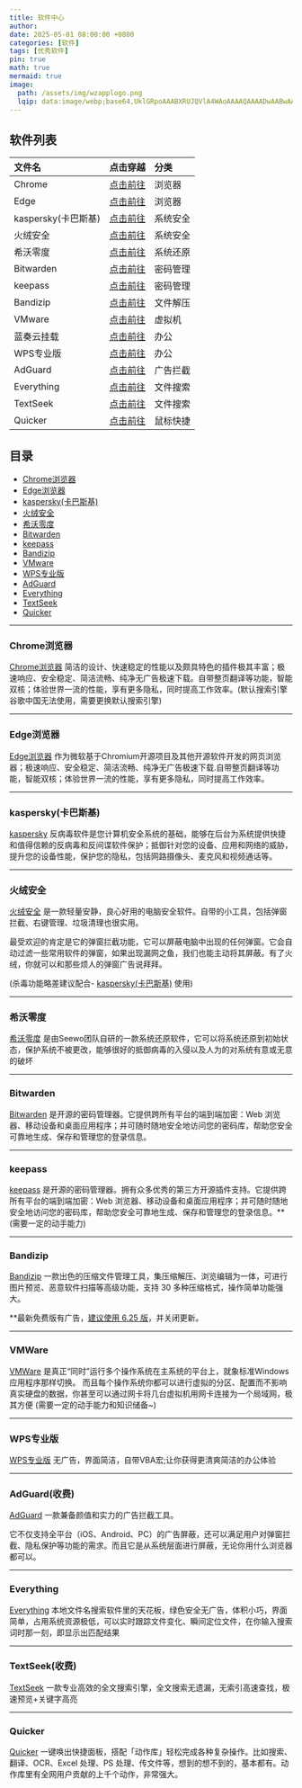 ```yaml
---
title: 软件中心
author: 
date: 2025-05-01 08:00:00 +0800
categories: [软件]
tags: [优秀软件]
pin: true
math: true
mermaid: true
image:
  path: /assets/img/wzapplogo.png
  lqip: data:image/webp;base64,UklGRpoAAABXRUJQVlA4WAoAAAAQAAAADwAABwAAQUxQSDIAAAARL0AmbZurmr57yyIiqE8oiG0bejIYEQTgqiDA9vqnsUSI6H+oAERp2HZ65qP/VIAWAFZQOCBCAAAA8AEAnQEqEAAIAAVAfCWkAALp8sF8rgRgAP7o9FDvMCkMde9PK7euH5M1m6VWoDXf2FkP3BqV0ZYbO6NA/VFIAAAA
---
```


## 软件列表

| 文件名| 点击穿越 | 分类 |
| :---------| :--- | :--- |
| Chrome |  [点击前往](https://www.google.com/chrome)  | 浏览器 |
| Edge |  [点击前往](https://www.microsoft.com/zh-cn/edge/download?form=EDGEAB)  | 浏览器 |
| kaspersky(卡巴斯基) |  [点击前往](https://www.kaspersky.com.cn/free-antivirus)  | 系统安全 |
| 火绒安全 |  [点击前往](https://www.huorong.cn)  | 系统安全 |
| 希沃零度 |  [点击前往](https://www.ilanzou.com/s/na1Z0iPl)  | 系统还原 |
| Bitwarden |  [点击前往](https://bitwarden.com/)  | 密码管理 |
| keepass |  [点击前往](https://keepass.info/)  | 密码管理 |
| Bandizip |  [点击前往](https://www.ilanzou.com/s/Qu2ZZoDk)  | 文件解压 |
| VMware |  [点击前往](https://www.vmware.com/products/desktop-hypervisor/workstation-and-fusion)  | 虚拟机 |
| 蓝奏云挂载 |  [点击前往](https://github.com/chenhb23/lanzouyun-disk)  | 办公 |
| WPS专业版 |  [点击前往](https://www.ilanzou.com/s/rqCZZKDN)  | 办公 |
| AdGuard |  [点击前往](https://adguard.com/zh_cn/welcome.html)  | 广告拦截 |
| Everything |  [点击前往](https://www.voidtools.com)  | 文件搜索 |
| TextSeek |  [点击前往](https://www.textseek.net/cn)  | 文件搜索 |
| Quicker |  [点击前往](https://getquicker.net)  | 鼠标快捷 |


## 目录

- [Chrome浏览器](#mulu1)
- [Edge浏览器](#mulu2)
- [kaspersky(卡巴斯基)](#mulu3)
- [火绒安全](#mulu4)
- [希沃零度](#mulu5)
- [Bitwarden](#mulu6)
- [keepass](#mulu7)
- [Bandizip](#mulu8)
- [VMware](#mulu9)
- [WPS专业版](#mulu10)
- [AdGuard](#mulu11)
- [Everything](#mulu12)
- [TextSeek](#mulu13)
- [Quicker](#mulu14)

---
### Chrome浏览器<a id="mulu1"></a>

[Chrome浏览器](https://www.google.com/chrome) 简洁的设计、快速稳定的性能以及颇具特色的插件极其丰富；极速响应、安全稳定、简洁流畅、纯净无广告极速下载。自带整页翻译等功能，智能双核；体验世界一流的性能，享有更多隐私，同时提高工作效率。(默认搜索引擎谷歌中国无法使用，需要更换默认搜索引擎)

---
### Edge浏览器<a id="mulu2"></a>

[Edge浏览器](https://www.microsoft.com/zh-cn/edge/download?form=EDGEAB) 作为微软基于Chromium开源项目及其他开源软件开发的网页浏览器；极速响应、安全稳定、简洁流畅、纯净无广告极速下载.自带整页翻译等功能，智能双核；体验世界一流的性能，享有更多隐私，同时提高工作效率。

---
### kaspersky(卡巴斯基)<a id="mulu3"></a>

[kaspersky](https://www.kaspersky.com.cn/free-antivirus) 反病毒软件是您计算机安全系统的基础，能够在后台为系统提供快捷和值得信赖的反病毒和反间谍软件保护；抵御针对您的设备、应用和网络的威胁，提升您的设备性能，保护您的隐私，包括网路摄像头、麦克风和视频通话等。

---
### 火绒安全<a id="mulu4"></a>

[火绒安全](https://www.huorong.cn) 是一款轻量安静，良心好用的电脑安全软件。自带的小工具，包括弹窗拦截、右键管理、垃圾清理也很实用。

最受欢迎的肯定是它的弹窗拦截功能，它可以屏蔽电脑中出现的任何弹窗。它会自动过滤一些常用软件的弹窗，如果出现漏网之鱼，我们也能主动将其屏蔽。有了火绒，你就可以和那些烦人的弹窗广告说拜拜。

(杀毒功能略差建议配合- [kaspersky(卡巴斯基)](#mulu3) 使用)

---
### 希沃零度<a id="mulu5"></a>
  
[希沃零度](https://www.ilanzou.com/s/na1Z0iPl) 是由Seewo团队自研的一款系统还原软件，它可以将系统还原到初始状态，保护系统不被更改，能够很好的抵御病毒的入侵以及人为的对系统有意或无意的破坏

---
### Bitwarden<a id="mulu6"></a>

[Bitwarden](https://bitwarden.com/) 是开源的密码管理器。它提供跨所有平台的端到端加密：Web 浏览器、移动设备和桌面应用程序；并可随时随地安全地访问您的密码库，帮助您安全可靠地生成、保存和管理您的登录信息。

---
### keepass<a id="mulu7"></a>

[keepass](https://keepass.info/) 是开源的密码管理器。拥有众多优秀的第三方开源插件支持。它提供跨所有平台的端到端加密：Web 浏览器、移动设备和桌面应用程序；并可随时随地安全地访问您的密码库，帮助您安全可靠地生成、保存和管理您的登录信息。**(需要一定的动手能力)

---
### Bandizip<a id="mulu8"></a>

[Bandizip](https://www.bandisoft.com/bandizip/) 一款出色的压缩文件管理工具，集压缩解压、浏览编辑为一体，可进行图片预览、恶意软件扫描等高级功能，支持 30 多种压缩格式，操作简单功能强大。

**最新免费版有广告，[建议使用 6.25 版](https://www.ilanzou.com/s/Qu2ZZoDk)，并关闭更新。

---
### VMWare<a id="mulu9"></a>

[VMWare](https://www.vmware.com/products/desktop-hypervisor/workstation-and-fusion) 是真正“同时”运行多个操作系统在主系统的平台上，就象标准Windows应用程序那样切换。 而且每个操作系统你都可以进行虚拟的分区、配置而不影响真实硬盘的数据，你甚至可以通过网卡将几台虚拟机用网卡连接为一个局域网，极其方便 (需要一定的动手能力和知识储备~)

---
### WPS专业版<a id="mulu10"></a>

[WPS专业版](https://www.ilanzou.com/s/rqCZZKDN) 无广告，界面简洁，自带VBA宏;让你获得更清爽简洁的办公体验

---
### AdGuard(收费)<a id="mulu11"></a>

[AdGuard](https://adguard.com/zh_cn/welcome.html) 一款兼备颜值和实力的广告拦截工具。

它不仅支持全平台（iOS、Android、PC）的广告屏蔽，还可以满足用户对弹窗拦截、隐私保护等功能的需求。而且它是从系统层面进行屏蔽，无论你用什么浏览器都可以。

---
### Everything<a id="mulu12"></a>

[Everything](https://www.voidtools.com) 本地文件名搜索软件里的天花板，绿色安全无广告，体积小巧，界面简单，占用系统资源极低，可以实时跟踪文件变化、瞬间定位文件，在你输入搜索词时那一刻，即显示出匹配结果

---
### TextSeek(收费)<a id="mulu13"></a>

[TextSeek](https://www.textseek.net/cn) 一款专业高效的全文搜索引擎，全文搜索无遗漏，无索引高速查找，极速预览+关键字高亮

---
### Quicker<a id="mulu14"></a>

[Quicker](https://getquicker.net) 一键唤出快捷面板，搭配「动作库」轻松完成各种复杂操作。比如搜索、翻译、OCR、Excel 处理、PS 处理、传文件等，想到的想不到的，基本都有。动作库里有全网用户贡献的上千个动作，非常强大。
